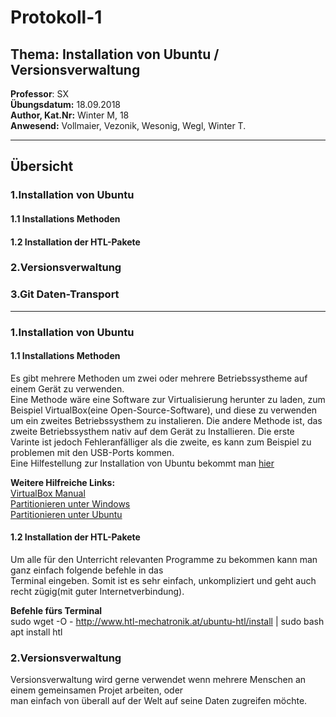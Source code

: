 # Protokoll-1  
## Thema: Installation von Ubuntu /  Versionsverwaltung  
**Professor**: SX    
**Übungsdatum:** 18.09.2018   
**Author, Kat.Nr:** Winter M, 18  
**Anwesend:** Vollmaier, Vezonik, Wesonig, Wegl, Winter T.  
- - -  
## Übersicht  
### 1.Installation von Ubuntu
#### 1.1 Installations Methoden  
#### 1.2 Installation der HTL-Pakete  
### 2.Versionsverwaltung  
### 3.Git Daten-Transport
_ _ _
  
### 1.Installation von Ubuntu  

#### 1.1 Installations Methoden  
  
  Es gibt mehrere Methoden um zwei oder mehrere Betriebssystheme auf einem Gerät zu verwenden.  
  Eine Methode wäre eine Software zur Virtualisierung herunter zu laden, zum Beispiel VirtualBox(eine Open-Source-Software),
  und diese zu verwenden um ein zweites Betriebssysthem zu instalieren. Die andere Methode ist, das zweite Betriebssysthem nativ                                  auf dem Gerät zu Installieren. Die erste Varinte ist jedoch Fehleranfälliger als die zweite, es kann zum Beispiel zu problemen mit den USB-Ports kommen.  
  Eine Hilfestellung zur Installation von Ubuntu bekommt man [hier](https://help.ubuntu.com/community/Installation)   
  
  **Weitere Hilfreiche Links:**  
  [VirtualBox Manual](https://www.virtualbox.org/manual/)  
  [Partitionieren unter Windows](https://support.microsoft.com/de-at/help/17418/windows-7-create-format-hard-disk-partition)  
  [Partitionieren unter Ubuntu](https://wiki.ubuntuusers.de/Partitionierung/)  
  
  

#### 1.2 Installation der HTL-Pakete  
Um alle für den Unterricht relevanten Programme zu bekommen kann man ganz einfach folgende befehle in das  
Terminal eingeben. Somit ist es sehr einfach, unkompliziert und geht auch recht zügig(mit guter Internetverbindung).  
  
**Befehle fürs Terminal**    
sudo wget -O - http://www.htl-mechatronik.at/ubuntu-htl/install | sudo bash  
apt install htl  
  
  ### 2.Versionsverwaltung  
  Versionsverwaltung wird gerne verwendet wenn mehrere Menschen an einem gemeinsamen Projet arbeiten, oder  
  man einfach von überall auf der Welt auf seine Daten zugreifen möchte.
